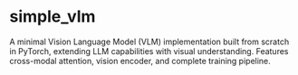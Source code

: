 # simple_vlm
A minimal Vision Language Model (VLM) implementation built from scratch in PyTorch, extending LLM capabilities with visual understanding. Features cross-modal attention, vision encoder, and complete training pipeline.
